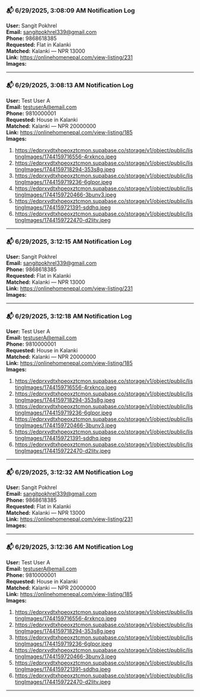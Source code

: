 ### 📬 6/29/2025, 3:08:09 AM Notification Log


**User:** Sangit Pokhrel  
**Email:** sangitpokhrel339@gmail.com  
**Phone:** 9868618385  
**Requested:** Flat in Kalanki  
**Matched:** Kalanki — NPR 13000  
**Link:** https://onlinehomenepal.com/view-listing/231  
**Images:**  



---
### 📬 6/29/2025, 3:08:13 AM Notification Log


**User:** Test User A  
**Email:** testuserA@email.com  
**Phone:** 9810000001  
**Requested:** House in Kalanki  
**Matched:** Kalanki — NPR 20000000  
**Link:** https://onlinehomenepal.com/view-listing/185  
**Images:**  
  1. https://edprxvdtxhpeoxztcmon.supabase.co/storage/v1/object/public/listingImages/1744159716556-4rxknco.jpeg
  2. https://edprxvdtxhpeoxztcmon.supabase.co/storage/v1/object/public/listingImages/1744159718294-353s8g.jpeg
  3. https://edprxvdtxhpeoxztcmon.supabase.co/storage/v1/object/public/listingImages/1744159719236-6glpor.jpeg
  4. https://edprxvdtxhpeoxztcmon.supabase.co/storage/v1/object/public/listingImages/1744159720466-3bunv3.jpeg
  5. https://edprxvdtxhpeoxztcmon.supabase.co/storage/v1/object/public/listingImages/1744159721391-sddhq.jpeg
  6. https://edprxvdtxhpeoxztcmon.supabase.co/storage/v1/object/public/listingImages/1744159722470-d2litv.jpeg


---
### 📬 6/29/2025, 3:12:15 AM Notification Log


**User:** Sangit Pokhrel  
**Email:** sangitpokhrel339@gmail.com  
**Phone:** 9868618385  
**Requested:** Flat in Kalanki  
**Matched:** Kalanki — NPR 13000  
**Link:** https://onlinehomenepal.com/view-listing/231  
**Images:**  



---
### 📬 6/29/2025, 3:12:18 AM Notification Log


**User:** Test User A  
**Email:** testuserA@email.com  
**Phone:** 9810000001  
**Requested:** House in Kalanki  
**Matched:** Kalanki — NPR 20000000  
**Link:** https://onlinehomenepal.com/view-listing/185  
**Images:**  
  1. https://edprxvdtxhpeoxztcmon.supabase.co/storage/v1/object/public/listingImages/1744159716556-4rxknco.jpeg
  2. https://edprxvdtxhpeoxztcmon.supabase.co/storage/v1/object/public/listingImages/1744159718294-353s8g.jpeg
  3. https://edprxvdtxhpeoxztcmon.supabase.co/storage/v1/object/public/listingImages/1744159719236-6glpor.jpeg
  4. https://edprxvdtxhpeoxztcmon.supabase.co/storage/v1/object/public/listingImages/1744159720466-3bunv3.jpeg
  5. https://edprxvdtxhpeoxztcmon.supabase.co/storage/v1/object/public/listingImages/1744159721391-sddhq.jpeg
  6. https://edprxvdtxhpeoxztcmon.supabase.co/storage/v1/object/public/listingImages/1744159722470-d2litv.jpeg


---
### 📬 6/29/2025, 3:12:32 AM Notification Log


**User:** Sangit Pokhrel  
**Email:** sangitpokhrel339@gmail.com  
**Phone:** 9868618385  
**Requested:** Flat in Kalanki  
**Matched:** Kalanki — NPR 13000  
**Link:** https://onlinehomenepal.com/view-listing/231  
**Images:**  



---
### 📬 6/29/2025, 3:12:36 AM Notification Log


**User:** Test User A  
**Email:** testuserA@email.com  
**Phone:** 9810000001  
**Requested:** House in Kalanki  
**Matched:** Kalanki — NPR 20000000  
**Link:** https://onlinehomenepal.com/view-listing/185  
**Images:**  
  1. https://edprxvdtxhpeoxztcmon.supabase.co/storage/v1/object/public/listingImages/1744159716556-4rxknco.jpeg
  2. https://edprxvdtxhpeoxztcmon.supabase.co/storage/v1/object/public/listingImages/1744159718294-353s8g.jpeg
  3. https://edprxvdtxhpeoxztcmon.supabase.co/storage/v1/object/public/listingImages/1744159719236-6glpor.jpeg
  4. https://edprxvdtxhpeoxztcmon.supabase.co/storage/v1/object/public/listingImages/1744159720466-3bunv3.jpeg
  5. https://edprxvdtxhpeoxztcmon.supabase.co/storage/v1/object/public/listingImages/1744159721391-sddhq.jpeg
  6. https://edprxvdtxhpeoxztcmon.supabase.co/storage/v1/object/public/listingImages/1744159722470-d2litv.jpeg


---
